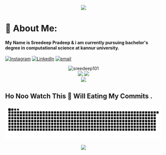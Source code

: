 <p align="center">
  <img src="https://capsule-render.vercel.app/api?type=waving&color=gradient&text=Hello!&height=100&section=header"/>
</p>

# 💫 About Me:
#### My Name is Sreedeep Pradeep & i am currently pursuing bachelor's degree in computational science at kannur university.

[![Instagram](https://img.shields.io/badge/Instagram-%23E4405F.svg?logo=Instagram&logoColor=white)](https://instagram.com/Sree_dee_p) [![LinkedIn](https://img.shields.io/badge/LinkedIn-%230077B5.svg?logo=linkedin&logoColor=white)](https://linkedin.com/in/Sreedeep-Pradeep ) [![email](https://img.shields.io/badge/Email-D14836?logo=gmail&logoColor=white)](mailto:sreedeeppradeep101@gmail.com) <br/>
<p align="center">
    <img src="https://komarev.com/ghpvc/?username=sreedeep101&label=Total%20Visitors%20:%20&color=green&style=flat" alt="sreedeep101"/>
    <br>
  <img height="50%" width="auto" src ="https://github-readme-stats.vercel.app/api?username=sreedeep101&show_icons=true&count_private=true&theme=darcula&hide_border=true&hide=issues,contribs&bg_color=00000000">
    
  <img height="50%" width="auto" src ="https://github-readme-stats.vercel.app/api/top-langs/?username=sreedeep101&layout=compact&hide_border=true&theme=darcula&bg_color=00000000&langs_count=6&hide=jupyter%20notebook,tex,css,php&exclude_repo=Pacman-AI">  
  <br>
  <img src ="https://github-readme-streak-stats.herokuapp.com?user=sreedeep101&theme=darcula&hide_border=true&background=FFFFFF00">
</p>

## Ho Noo Watch This 🐍 Will Eating My Commits .

<picture>
  <source media="(prefers-color-scheme: dark)" srcset="https://raw.githubusercontent.com/sreedeep101/sreedeep101/output/github-snake-dark.svg" />
  <source media="(prefers-color-scheme: light)" srcset="https://raw.githubusercontent.com/sreedeep101/sreedeep101/output/github-snake.svg" />
  <img alt="github-snake" src="https://raw.githubusercontent.com/sreedeep101/sreedeep101/output/github-snake.svg" />
</picture>


<p align="center">
  <img src="https://capsule-render.vercel.app/api?type=waving&color=gradient&height=100&section=footer"/>
</p>

